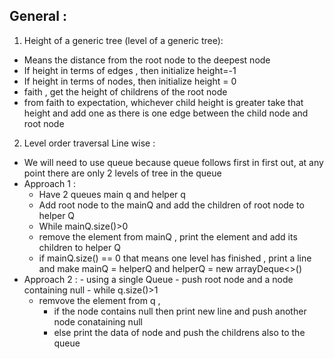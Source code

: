 ## General :
1. Height of a generic tree (level of a generic tree): 
  - Means the distance from the root node to the deepest node
  - If height in terms of edges , then initialize height=-1
  - If height in terms of nodes, then initialize height = 0
  - faith , get the height of childrens of the root node
  - from faith to expectation, whichever child height is greater take that height and add one as there is one edge between the child node and root node
2. Level order traversal Line wise : 
  - We will need to use queue because queue follows first in first out, at any point there are only 2 levels of tree in the queue
  - Approach 1 :
    -   Have 2 queues main q and helper q
    -   Add root node to the mainQ and add the children of root node to helper Q
    -   While mainQ.size()>0
      - remove the element from mainQ , print the element and add its children to helper Q
      - if mainQ.size() == 0 that means one level has finished , print a line and make mainQ = helperQ and helperQ = new arrayDeque<>()
   - Approach 2 :
    - using a single Queue
    - push root node and a node containing null 
    - while q.size()>1
      - remvove the element from q , 
        - if the node contains null then print new line and push another node conataining null
        - else print the data of node and push the childrens also to the queue

